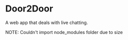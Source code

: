 # Door2Door
A web app that deals with live chatting.

NOTE: Couldn't import node_modules folder due to size
